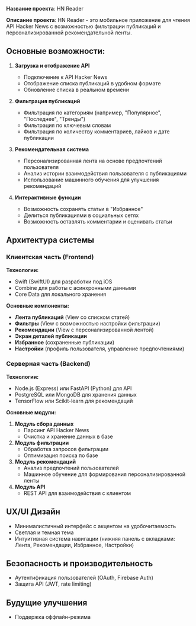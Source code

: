 **Название проекта**: HN Reader

**Описание проекта**:
HN Reader - это мобильное приложение для чтения API Hacker News с возможностью 
фильтрации публикаций и персонализированной рекомендательной ленты.

## **Основные возможности:**
1. **Загрузка и отображение API**
    - Подключение к API Hacker News
    - Отображение списка публикаций в удобном формате
    - Обновление списка в реальном времени

2. **Фильтрация публикаций**
    - Фильтрация по категориям (например, "Популярное", "Последнее", "Тренды")
    - Фильтрация по ключевым словам
    - Фильтрация по количеству комментариев, лайков и дате публикации

3. **Рекомендательная система**
    - Персонализированная лента на основе предпочтений пользователя
    - Анализ истории взаимодействия пользователя с публикациями
    - Использование машинного обучения для улучшения рекомендаций

4. **Интерактивные функции**
    - Возможность сохранять статьи в "Избранное"
    - Делиться публикациями в социальных сетях
    - Возможность оставлять комментарии и оценивать статьи

## **Архитектура системы**
### **Клиентская часть (Frontend)**
**Технологии:**
- Swift (SwiftUI) для разработки под iOS
- Combine для работы с асинхронными данными
- Core Data для локального хранения

**Основные компоненты:**
- **Лента публикаций** (View со списком статей)
- **Фильтры** (View с возможностью настройки фильтрации)
- **Рекомендации** (View с персонализированной лентой)
- **Экран деталей публикации**
- **Избранное** (сохраненные публикации)
- **Настройки** (профиль пользователя, управление предпочтениями)

### **Серверная часть (Backend)**
**Технологии:**
- Node.js (Express) или FastAPI (Python) для API
- PostgreSQL или MongoDB для хранения данных
- TensorFlow или Scikit-learn для рекомендаций

**Основные модули:**
1. **Модуль сбора данных**
    - Парсинг API Hacker News
    - Очистка и хранение данных в базе
2. **Модуль фильтрации**
    - Обработка запросов фильтрации
    - Оптимизация поиска по базе
3. **Модуль рекомендаций**
    - Анализ предпочтений пользователей
    - Машинное обучение для формирования персонализированной ленты
4. **Модуль API**
    - REST API для взаимодействия с клиентом

## **UX/UI Дизайн**
- Минималистичный интерфейс с акцентом на удобочитаемость
- Светлая и темная тема
- Интуитивная система навигации (нижняя панель с вкладками: Лента, Рекомендации, Избранное, Настройки)

## **Безопасность и производительность**
- Аутентификация пользователей (OAuth, Firebase Auth)
- Защита API (JWT, rate limiting)

## **Будущие улучшения**
- Поддержка оффлайн-режима
